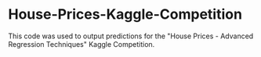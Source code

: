 # House-Prices-Kaggle-Competition
This code was used to output predictions for the "House Prices - Advanced Regression Techniques" Kaggle Competition.
